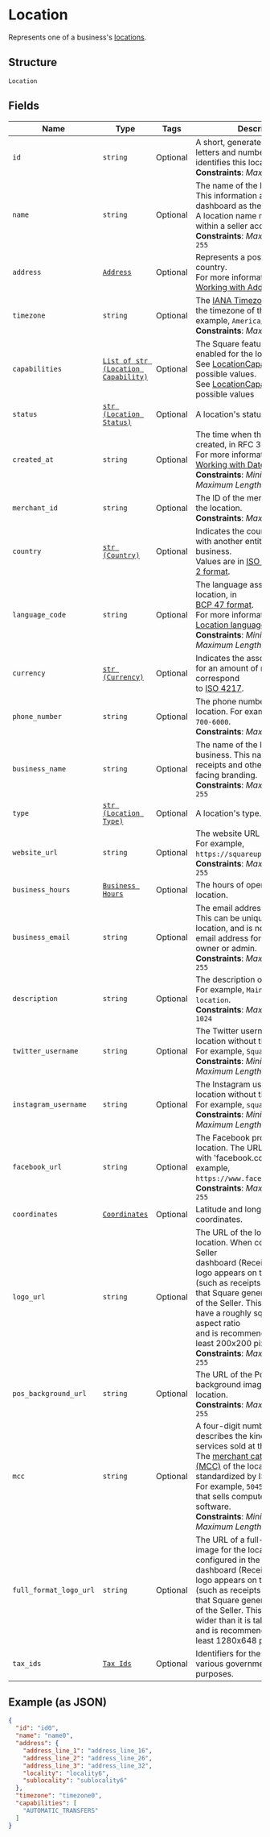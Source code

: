 
# Location

Represents one of a business's [locations](../../https://developer.squareup.com/docs/locations-api).

## Structure

`Location`

## Fields

| Name | Type | Tags | Description |
|  --- | --- | --- | --- |
| `id` | `string` | Optional | A short, generated string of letters and numbers that uniquely identifies this location instance.<br>**Constraints**: *Maximum Length*: `32` |
| `name` | `string` | Optional | The name of the location.<br>This information appears in the dashboard as the nickname.<br>A location name must be unique within a seller account.<br>**Constraints**: *Maximum Length*: `255` |
| `address` | [`Address`](../../doc/models/address.md) | Optional | Represents a postal address in a country.<br>For more information, see [Working with Addresses](../../https://developer.squareup.com/docs/build-basics/working-with-addresses). |
| `timezone` | `string` | Optional | The [IANA Timezone](../../https://www.iana.org/time-zones) identifier for<br>the timezone of the location. For example, `America/Los_Angeles`.<br>**Constraints**: *Maximum Length*: `30` |
| `capabilities` | [`List of str (Location Capability)`](../../doc/models/location-capability.md) | Optional | The Square features that are enabled for the location.<br>See [LocationCapability](../../doc/models/location-capability.md) for possible values.<br>See [LocationCapability](../../#type-locationcapability) for possible values |
| `status` | [`str (Location Status)`](../../doc/models/location-status.md) | Optional | A location's status. |
| `created_at` | `string` | Optional | The time when the location was created, in RFC 3339 format.<br>For more information, see [Working with Dates](../../https://developer.squareup.com/docs/build-basics/working-with-dates).<br>**Constraints**: *Minimum Length*: `20`, *Maximum Length*: `25` |
| `merchant_id` | `string` | Optional | The ID of the merchant that owns the location.<br>**Constraints**: *Maximum Length*: `32` |
| `country` | [`str (Country)`](../../doc/models/country.md) | Optional | Indicates the country associated with another entity, such as a business.<br>Values are in [ISO 3166-1-alpha-2 format](../../http://www.iso.org/iso/home/standards/country_codes.htm). |
| `language_code` | `string` | Optional | The language associated with the location, in<br>[BCP 47 format](../../https://tools.ietf.org/html/bcp47#appendix-A).<br>For more information, see [Location language code](../../https://developer.squareup.com/docs/locations-api#location-language-code).<br>**Constraints**: *Minimum Length*: `5`, *Maximum Length*: `5` |
| `currency` | [`str (Currency)`](../../doc/models/currency.md) | Optional | Indicates the associated currency for an amount of money. Values correspond<br>to [ISO 4217](../../https://wikipedia.org/wiki/ISO_4217). |
| `phone_number` | `string` | Optional | The phone number of the location. For example, `+1 855-700-6000`.<br>**Constraints**: *Maximum Length*: `17` |
| `business_name` | `string` | Optional | The name of the location's overall business. This name is present on receipts and other customer-facing branding.<br>**Constraints**: *Maximum Length*: `255` |
| `type` | [`str (Location Type)`](../../doc/models/location-type.md) | Optional | A location's type. |
| `website_url` | `string` | Optional | The website URL of the location.  For example, `https://squareup.com`.<br>**Constraints**: *Maximum Length*: `255` |
| `business_hours` | [`Business Hours`](../../doc/models/business-hours.md) | Optional | The hours of operation for a location. |
| `business_email` | `string` | Optional | The email address of the location. This can be unique to the location, and is not always the email address for the business owner or admin.<br>**Constraints**: *Maximum Length*: `255` |
| `description` | `string` | Optional | The description of the location. For example, `Main Street location`.<br>**Constraints**: *Maximum Length*: `1024` |
| `twitter_username` | `string` | Optional | The Twitter username of the location without the '@' symbol. For example, `Square`.<br>**Constraints**: *Minimum Length*: `1`, *Maximum Length*: `15` |
| `instagram_username` | `string` | Optional | The Instagram username of the location without the '@' symbol. For example, `square`.<br>**Constraints**: *Minimum Length*: `1`, *Maximum Length*: `30` |
| `facebook_url` | `string` | Optional | The Facebook profile URL of the location. The URL should begin with 'facebook.com/'. For example, `https://www.facebook.com/square`.<br>**Constraints**: *Maximum Length*: `255` |
| `coordinates` | [`Coordinates`](../../doc/models/coordinates.md) | Optional | Latitude and longitude coordinates. |
| `logo_url` | `string` | Optional | The URL of the logo image for the location. When configured in the Seller<br>dashboard (Receipts section), the logo appears on transactions (such as receipts and invoices)<br>that Square generates on behalf of the Seller. This image should have a roughly square (1:1) aspect ratio<br>and is recommended to be at least 200x200 pixels.<br>**Constraints**: *Maximum Length*: `255` |
| `pos_background_url` | `string` | Optional | The URL of the Point of Sale background image for the location.<br>**Constraints**: *Maximum Length*: `255` |
| `mcc` | `string` | Optional | A four-digit number that describes the kind of goods or services sold at the location.<br>The [merchant category code (MCC)](../../https://developer.squareup.com/docs/locations-api#initialize-a-merchant-category-code) of the location as standardized by ISO 18245.<br>For example, `5045`, for a location that sells computer goods and software.<br>**Constraints**: *Minimum Length*: `4`, *Maximum Length*: `4` |
| `full_format_logo_url` | `string` | Optional | The URL of a full-format logo image for the location. When configured in the Seller<br>dashboard (Receipts section), the logo appears on transactions (such as receipts and invoices)<br>that Square generates on behalf of the Seller. This image can be wider than it is tall,<br>and is recommended to be at least 1280x648 pixels. |
| `tax_ids` | [`Tax Ids`](../../doc/models/tax-ids.md) | Optional | Identifiers for the location used by various governments for tax purposes. |

## Example (as JSON)

```json
{
  "id": "id0",
  "name": "name0",
  "address": {
    "address_line_1": "address_line_16",
    "address_line_2": "address_line_26",
    "address_line_3": "address_line_32",
    "locality": "locality6",
    "sublocality": "sublocality6"
  },
  "timezone": "timezone0",
  "capabilities": [
    "AUTOMATIC_TRANSFERS"
  ]
}
```

